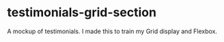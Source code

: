 # testimonials-grid-section
A mockup of testimonials. I made this to train my Grid display and Flexbox.
